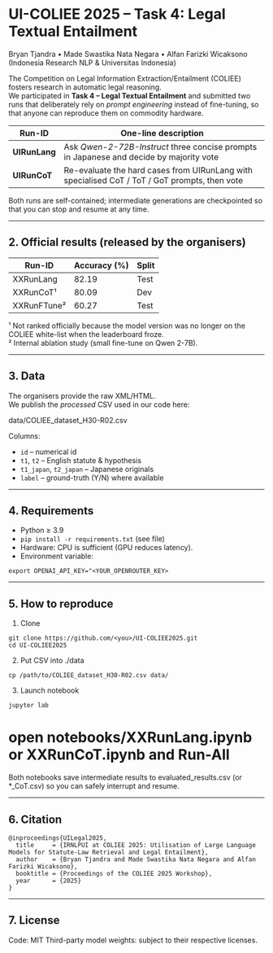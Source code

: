 # UI-COLIEE 2025 – Task 4: Legal Textual Entailment  
Bryan Tjandra • Made Swastika Nata Negara • Alfan Farizki Wicaksono  
(Indonesia Research NLP & Universitas Indonesia)

The Competition on Legal Information Extraction/Entailment (COLIEE) fosters
research in automatic legal reasoning.  
We participated in **Task 4 – Legal Textual Entailment** and submitted two runs
that deliberately rely on *prompt engineering* instead of fine-tuning,
so that anyone can reproduce them on commodity hardware.

| Run-ID        | One-line description                          |
| --------------| --------------------------------------------- |
| **UIRunLang** | Ask *Qwen-2-72B-Instruct* three concise prompts in Japanese and decide by majority vote |
| **UIRunCoT**  | Re-evaluate the hard cases from UIRunLang with specialised CoT / ToT / GoT prompts, then vote |

Both runs are self-contained; intermediate generations are checkpointed so
that you can stop and resume at any time.

---

## 2. Official results (released by the organisers)

| Run-ID      | Accuracy (%) | Split  |
| ----------- | ------------ | ------ |
| XXRunLang   | 82.19        | Test   |
| XXRunCoT¹   | 80.09        | Dev    |
| XXRunFTune² | 60.27        | Test   |

¹ Not ranked officially because the model version was no longer on the COLIEE white-list when the leaderboard froze.  
² Internal ablation study (small fine-tune on Qwen 2-7B).

---

## 3. Data

The organisers provide the raw XML/HTML.  
We publish the *processed* CSV used in our code here:  

data/COLIEE_dataset_H30-R02.csv

Columns:

* `id`                 – numerical id  
* `t1`, `t2`           – English statute & hypothesis  
* `t1_japan`, `t2_japan` – Japanese originals  
* `label`              – ground-truth (Y/N) where available  

---

## 4. Requirements

* Python ≥ 3.9  
* `pip install -r requirements.txt` (see file)  
* Hardware: CPU is sufficient (GPU reduces latency).  
* Environment variable:  

```
export OPENAI_API_KEY="<YOUR_OPENROUTER_KEY>
```


---

## 5. How to reproduce

1. Clone
```
git clone https://github.com/<you>/UI-COLIEE2025.git
cd UI-COLIEE2025
```

2. Put CSV into ./data
```
cp /path/to/COLIEE_dataset_H30-R02.csv data/
```

3. Launch notebook
```
jupyter lab
```

# open notebooks/XXRunLang.ipynb or XXRunCoT.ipynb and Run-All
Both notebooks save intermediate results to evaluated_results.csv
(or *_CoT.csv) so you can safely interrupt and resume.

---

## 6. Citation
```
@inproceedings{UILegal2025,
  title     = {IRNLPUI at COLIEE 2025: Utilisation of Large Language Models for Statute-Law Retrieval and Legal Entailment},
  author    = {Bryan Tjandra and Made Swastika Nata Negara and Alfan Farizki Wicaksono},
  booktitle = {Proceedings of the COLIEE 2025 Workshop},
  year      = {2025}
}
```

---

## 7. License
Code: MIT
Third-party model weights: subject to their respective licenses.
